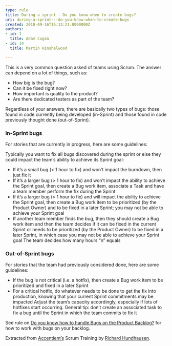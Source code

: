 ```yaml
---
type: rule
title: During a sprint - Do you know when to create bugs?
uri: during-a-sprint---do-you-know-when-to-create-bugs
created: 2010-09-16T16:13:21.0000000Z
authors:
- id: 1
  title: Adam Cogan
- id: 14
  title: Martin Hinshelwood

---
```



This is a very common question asked of teams using Scrum. The answer can depend on a lot of things, such as:

- How big is the bug?
- Can it be fixed right now?
- How important is quality to the product?
- Are there dedicated testers as part of the team?


Regardless of your answers, there are basically two types of bugs: those found in code currently being developed (in-Sprint) and those found in code previously thought done (out-of-Sprint).

### In-Sprint bugs

For stories that are currently in progress, here are some guidelines:

Typically you want to fix all bugs discovered during the sprint or else they could impact the team’s ability to achieve its Sprint goal:

- If it’s a small bug (&lt; 1 hour to fix) and won’t impact the burndown, then just fix it
- If it’s a larger bug (&gt; 1 hour to fix) and won’t impact the ability to achieve the Sprint goal, then create a Bug work item, associate a Task and have a team member perform the fix during the Sprint
- If it’s a larger bug (&gt; 1 hour to fix) and will impact the ability to achieve the Sprint goal, then create a Bug work item to be prioritized (by the Product Owner) and to be fixed in a later Sprint; you may not be able to achieve your Sprint goal
- If another team member finds the bug, then they should create a Bug work item and then the team decides if it can be fixed in the current Sprint or needs to be prioritized (by the Product Owner) to be fixed in a later Sprint, in which case you may not be able to achieve your Sprint goal The team decides how many hours “n” equals


### Out-of-Sprint bugs

For stories that the team had previously considered done, here are some guidelines:

- If the bug is not critical (i.e. a hotfix), then create a Bug work item to be prioritized and fixed in a later Sprint
- For a critical hotfix, do whatever needs to be done to get the fix into production, knowing that your current Sprint commitments may be impacted Adjust the team’s capacity accordingly, especially if lots of hotfixes start occurring.
General tip: don’t create an associated task to fix a bug until the Sprint in which the team commits to fix it


See rule on​     [Do you know how to handle Bugs on the Product Backlog?](/Pages/BugsontheProductBacklog.aspx) for how to work with bugs on your backlog.

Extracted from        [Accentient’s](http&#58;//www.accentient.com/scrum/) Scrum Training by        [Richard Hundhausen](https&#58;//twitter.com/rhundhausen).

